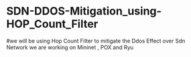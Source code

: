# SDN-DDOS-Mitigation_using-HOP_Count_Filter
#we will be using Hop Count Filter to mitigate the Ddos Effect over Sdn Network 
we are working on Mininet , POX and Ryu 
